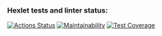 ### Hexlet tests and linter status:
[![Actions Status](https://github.com/jenka-ej/frontend-project-11/workflows/hexlet-check/badge.svg)](https://github.com/jenka-ej/frontend-project-11/actions)
[![Maintainability](https://api.codeclimate.com/v1/badges/3e0fe03c7e1688c281b5/maintainability)](https://codeclimate.com/github/jenka-ej/frontend-project-11/maintainability)
[![Test Coverage](https://api.codeclimate.com/v1/badges/3e0fe03c7e1688c281b5/test_coverage)](https://codeclimate.com/github/jenka-ej/frontend-project-11/test_coverage)
